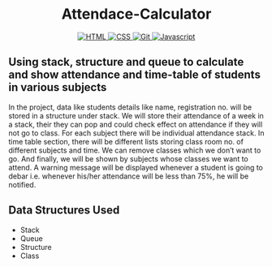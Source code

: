 <h1 align="center">
<!--   <a href="https://github.com/umangraval/Smart-Checkout"><img src="./brand_assets/banner.png" width=600 alt="Smart-Checkout"></a> -->
  Attendace-Calculator
</h1>



<p align="center">

  <a href="">
    <img src="https://forthebadge.com/images/badges/made-with-c-plus-plus.svg"
         alt="HTML">
  </a>
  <a href="">
    <img src="https://forthebadge.com/images/badges/built-with-love.svg"
         alt="CSS">
  </a>
  <a href="">
    <img src="https://forthebadge.com/images/badges/open-source.svg"
         alt="Git">
  </a>
    <a href="">
    <img src="https://forthebadge.com/images/badges/uses-git.svg"
         alt="Javascript">
  </a>
</p>

## Using stack, structure and queue to calculate and show attendance and time-table of students in various subjects
In the project, data like students details like name, registration no. will be stored in a structure under stack. We will store their attendance of a week in a stack, their they can pop and could check effect on attendance if they will not go to class. For each subject there will be individual attendance stack.
In time table section, there will be different lists storing class room no. of different subjects and time. We can remove classes which we don’t want to go. And finally, we will be shown by subjects whose classes we want to attend.
A warning message will be displayed whenever a student is going to debar i.e. whenever his/her attendance will be less than 75%, he will be notified.

## Data Structures Used
* Stack
* Queue
* Structure
* Class
